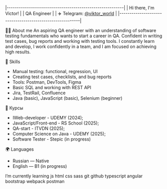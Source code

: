 |----------------------------------------------------------|
| Hi there, I'm Victor!                                    |
| QA Engineer                                              |
| ✈️ Telegram: [@viktor_world](https://t.me/viktor_world) |
|----------------------------------------------------------|

🧑‍💻  About me
An aspiring QA engineer with an understanding of software testing fundamentals who wants to start a career in QA. 
Confident in writing test cases, bug reports and working with testing tools. 
I constantly learn and develop, I work confidently in a team, and I am focused on achieving high results.

🧠 Skills
- Manual testing: functional, regression, UI
- Creating test cases, checklists, and bug reports
- Tools: Postman, DevTools, Figma
- Basic SQL and working with REST API
- Jira, TestRail, Confluence
- Java (basic), JavaScript (basic), Selenium (beginner)

📜 Курсы
- IWeb-developer - UDEMY (2024);
- JavaScript/Front-end - RS School (2025);
- QA-start - ITVDN (2025);
- Computer Science on Java - UDEMY (2025);
- Software Tester - Stepic (in progress)

🌍 Languages
- Russian — Native
- English — B1 (in progress)

I’m currently learning
js  html  css  sass  git  github  typescript  angular  bootstrap  webpack  postman 
